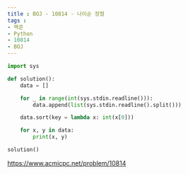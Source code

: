```yaml
---
title : BOJ - 10814 - 나이순 정렬
tags :
- 백준
- Python
- 10814
- BOJ
---
```


```python
import sys

def solution():
    data = []

    for _ in range(int(sys.stdin.readline())):
        data.append(list(sys.stdin.readline().split())) 

    data.sort(key = lambda x: int(x[0])) 

    for x, y in data:
        print(x, y)

solution()
```

https://www.acmicpc.net/problem/10814